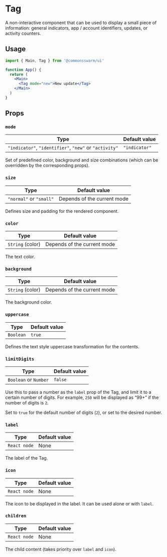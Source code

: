 # Tag

A non-interactive component that can be used to display a small piece of information: general indicators, app / account identifiers, updates, or activity counters.

## Usage

```jsx
import { Main, Tag } from '@commonsswarm/ui'

function App() {
  return (
    <Main>
      <Tag mode="new">New update</Tag>
    </Main>
  )
}
```

## Props

### `mode`

| Type                                                   | Default value |
| ------------------------------------------------------ | ------------- |
| `"indicator"`, `"identifier"`, `"new"` or `"activity"` | `"indicator"` |

Set of predefined color, background and size combinations (which can be overridden by the corresponding props).

### `size`

| Type                    | Default value               |
| ----------------------- | --------------------------- |
| `"normal"` or `"small"` | Depends of the current mode |

Defines size and padding for the rendered component.

### `color`

| Type             | Default value               |
| ---------------- | --------------------------- |
| `String` (color) | Depends of the current mode |

The text color.

### `background`

| Type             | Default value               |
| ---------------- | --------------------------- |
| `String` (color) | Depends of the current mode |

The background color.

### `uppercase`

| Type      | Default value |
| --------- | ------------- |
| `Boolean` | `true`        |

Defines the text style uppercase transformation for the contents.

### `limitDigits`

| Type                  | Default value |
| --------------------- | ------------- |
| `Boolean` or `Number` | `false`       |

Use this to pass a number as the `label` prop of the Tag, and limit it to a certain number of digits. For example, `250` will be displayed as “99+” if the number of digits is `2`.

Set to `true` for the default number of digits (`2`), or set to the desired number.

### `label`

| Type         | Default value |
| ------------ | ------------- |
| `React node` | None          |

The label of the Tag.

### `icon`

| Type         | Default value |
| ------------ | ------------- |
| `React node` | None          |

The icon to be displayed in the label. It can be used alone or with `label`.

### `children`

| Type         | Default value |
| ------------ | ------------- |
| `React node` | None          |

The child content (takes priority over `label` and `icon`).
